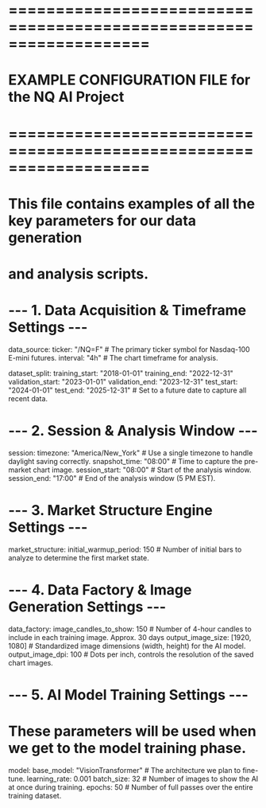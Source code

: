 # ===================================================================
# EXAMPLE CONFIGURATION FILE for the NQ AI Project
# ===================================================================
# This file contains examples of all the key parameters for our data generation
# and analysis scripts.

# --- 1. Data Acquisition & Timeframe Settings ---
data_source:
  ticker: "/NQ=F"  # The primary ticker symbol for Nasdaq-100 E-mini futures.
  interval: "4h"    # The chart timeframe for analysis.

dataset_split:
  training_start: "2018-01-01"
  training_end: "2022-12-31"
  validation_start: "2023-01-01"
  validation_end: "2023-12-31"
  test_start: "2024-01-01"
  test_end: "2025-12-31" # Set to a future date to capture all recent data.

# --- 2. Session & Analysis Window ---
session:
  timezone: "America/New_York" # Use a single timezone to handle daylight saving correctly.
  snapshot_time: "08:00"      # Time to capture the pre-market chart image.
  session_start: "08:00"      # Start of the analysis window.
  session_end: "17:00"        # End of the analysis window (5 PM EST).

# --- 3. Market Structure Engine Settings ---
market_structure:
  initial_warmup_period: 150 # Number of initial bars to analyze to determine the first market state.

# --- 4. Data Factory & Image Generation Settings ---
data_factory:
  image_candles_to_show: 150 # Number of 4-hour candles to include in each training image. Approx. 30 days
  output_image_size: [1920, 1080] # Standardized image dimensions (width, height) for the AI model.
  output_image_dpi: 100 # Dots per inch, controls the resolution of the saved chart images.

# --- 5. AI Model Training Settings ---
# These parameters will be used when we get to the model training phase.
model:
  base_model: "VisionTransformer" # The architecture we plan to fine-tune.
  learning_rate: 0.001
  batch_size: 32 # Number of images to show the AI at once during training.
  epochs: 50 # Number of full passes over the entire training dataset.